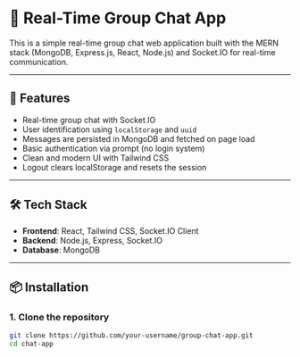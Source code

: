 # 💬 Real-Time Group Chat App

This is a simple real-time group chat web application built with the MERN stack (MongoDB, Express.js, React, Node.js) and Socket.IO for real-time communication.

---

## 🚀 Features

- Real-time group chat with Socket.IO
- User identification using `localStorage` and `uuid`
- Messages are persisted in MongoDB and fetched on page load
- Basic authentication via prompt (no login system)
- Clean and modern UI with Tailwind CSS
- Logout clears localStorage and resets the session

---

## 🛠 Tech Stack

- **Frontend**: React, Tailwind CSS, Socket.IO Client
- **Backend**: Node.js, Express, Socket.IO
- **Database**: MongoDB

---

## 📦 Installation

### 1. Clone the repository

```bash
git clone https://github.com/your-username/group-chat-app.git
cd chat-app
```
